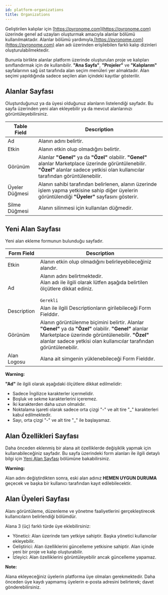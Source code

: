 ```yaml
---
id: platform-organizations
title: Organizations
---
```


<a id="aHeaderMenuAnchor" data-header-menu="Docs"></a>

Geliştirilen kalıplar için [https://pyronome.com](https://pyronome.com) üzerinde genel ad uzayları oluşturmak amacıyla alanlar bölümü kullanılmaktadır. Alanlar bölümü yardımıyla,[https://pyronome.com](https://pyronome.com) alan adı üzerinden erişilebilen farklı kalıp dizinleri oluşturulabilmektedir.

Bununla birlikte alanlar platform üzerinde oluşturulan proje ve kalıpları sınıflandırmak için de kullanıbilir. **"Ana Sayfa"**, **"Projeler"** ve **"Kalıplarım"** sayfalarının sağ üst tarafında alan seçim menüleri yer almaktadır. Alan seçimi yapıldığında sadece seçilen alan içindeki kayıtlar gösterilir.

## Alanlar Sayfası
Oluşturduğunuz ya da üyesi olduğunuz alanların listelendiği sayfadır. Bu sayfa üzerinden yeni alan ekleyebilir ya da mevcut alanlarınızı görüntüleyebilirsiniz.

| Table Field | Description |
| ------ | ------ |
| Ad | Alanın adını belirtir. |
| Etkin | Alanın etkin olup olmadığını belirtir. |
| Görünüm | Alanlar **"Genel"** ya da **"Özel"** olabilir. **"Genel"** alanlar Marketplace üzerinde görüntülenebilir. **"Özel"** alanlar sadece yetkisi olan kullanıcılar tarafından görüntülenebilir. |
| <i class="fas fa-users"></i> Üyeler Düğmesi | Alanın sahibi tarafından belirlenen, alanın üzerinde işlem yapma yetkisine sahip diğer üyelerin görüntülendiği **"Üyeler"** sayfasını gösterir. |
| <i class="fas fa-trash-alt"></i> Silme Düğmesi | Alanın silinmesi için kullanılan düğmedir. |

## Yeni Alan Sayfası
Yeni alan ekleme formunun bulunduğu sayfadır.

| Form Field | Description |
| ------ | ------ |
| Etkin | Alanın etkin olup olmadığını belirleyebileceğiniz alandır. |
| Ad | Alanın adını belirtmektedir.<br><i class="fas fa-exclamation-triangle"></i> Alan adı ile ilgili olarak lütfen aşağıda belirtilen ölçütlere dikkat ediniz.<br><br>`Gerekli` |
| Description | Alan ile ilgili Descriptionların girilebileceği Form Fielddır. |
| Görünüm | Alanın görüntülenme biçimini belirtir. Alanlar **"Genel"** ya da **"Özel"** olabilir. **"Genel"** alanlar Marketplace üzerinde görüntülenebilir. **"Özel"** alanlar sadece yetkisi olan kullanıcılar tarafından görüntülenebilir. |
| Alan Logosu | Alana ait simgenin yüklenebileceği Form Fielddır. |

<div class="panelize-infobox infobox-warning">
    <p>
        <strong><i class="fas fa-exclamation-triangle"></i> Warning:</strong>
    </p>
    <p><strong>"Ad"</strong> ile ilgili olarak aşağıdaki ölçütlere dikkat edilmelidir:
    <ul>
        <li>Sadece İngilizce karakterler içermelidir.</li>
        <li>Boşluk ve sekme karakterlerini içeremez.</li>
        <li>İki karakterden daha uzun olmalıdır.</li>
        <li>Noktalama işareti olarak sadece orta çizgi "-" ve alt tire "_" karakterleri kabul edilmektedir.</li>
        <li>Sayı, orta çizgi "-" ve alt tire "_" ile başlayamaz.</li>
    </ul></p>
</div>

## Alan Özellikleri Sayfası
Daha önceden eklenmiş bir alana ait özelliklerde değişiklik yapmak için kullanabileceğiniz sayfadır. Bu sayfa üzerindeki form alanları ile ilgili detaylı bilgi için [Yeni Alan Sayfası](#yeni-alan-sayfası) bölümüne bakabilirsiniz.

<div class="panelize-infobox infobox-warning">
    <p>
        <strong><i class="fas fa-exclamation-triangle"></i> Warning:</strong>
    </p>
    <p>
        Alan adını değiştirdikten sonra, eski alan adınız <strong>HEMEN UYGUN DURUMA</strong> geçecek ve başka bir kullanıcı tarafından kayıt edilebilecektir.
    </p>
</div>

## Alan Üyeleri Sayfası
Alanı görüntüleme, düzenleme ve yönetme faaliyetlerini gerçekleştirecek kullanıcıların belirlendiği bölümdür.

Alana 3 (üç) farklı türde üye eklebilirsiniz:
- Yönetici: Alan üzerinde tam yetkiye sahiptir. Başka yönetici kullanıcılar ekleyebilir.
- Geliştirici: Alan özelliklerini güncelleme yetkisine sahiptir. Alan içinde yeni bir proje ve kalıp oluşturabilir.
- İzleyici: Alan özelliklerini görüntüleyebilir ancak güncelleme yapamaz.

<div class="panelize-infobox infobox-info">
    <p>
        <strong><i class="fas fa-info-circle"></i> Note:</strong>
    </p>
    <p>Alana ekleyeceğiniz üyelerin platforma üye olmaları gerekmektedir. Daha önceden üye kaydı yapmamış üyelerin e-posta adresini belirterek; davet gönderebilirsiniz.</p>
</div>